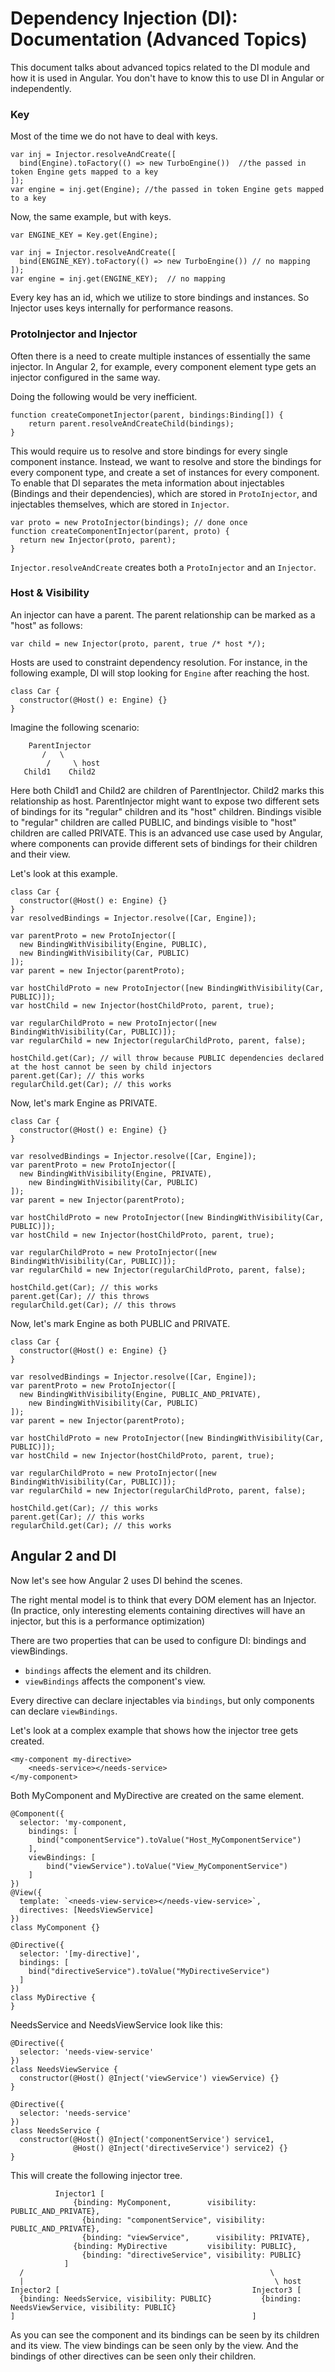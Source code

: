 # Dependency Injection (DI): Documentation (Advanced Topics)

This document talks about advanced topics related to the DI module and how it is used in Angular. You don't have to know this to use DI in Angular or independently.

### Key

Most of the time we do not have to deal with keys.

```
var inj = Injector.resolveAndCreate([
  bind(Engine).toFactory(() => new TurboEngine())  //the passed in token Engine gets mapped to a key
]);
var engine = inj.get(Engine); //the passed in token Engine gets mapped to a key
```

Now, the same example, but with keys.

```
var ENGINE_KEY = Key.get(Engine);

var inj = Injector.resolveAndCreate([
  bind(ENGINE_KEY).toFactory(() => new TurboEngine()) // no mapping
]);
var engine = inj.get(ENGINE_KEY);  // no mapping
```

Every key has an id, which we utilize to store bindings and instances. So Injector uses keys internally for performance reasons.

### ProtoInjector and Injector

Often there is a need to create multiple instances of essentially the same injector. In Angular 2, for example, every component element type gets an injector configured in the same way.

Doing the following would be very inefficient.

```
function createComponetInjector(parent, bindings:Binding[]) {
	return parent.resolveAndCreateChild(bindings);
}
```

This would require us to resolve and store bindings for every single component instance. Instead, we want to resolve and store the bindings for every component type, and create a set of instances for every component. To enable that DI separates the meta information about injectables (Bindings and their dependencies), which are stored in `ProtoInjector`, and injectables themselves, which are stored in `Injector`.

```
var proto = new ProtoInjector(bindings); // done once
function createComponentInjector(parent, proto) {
  return new Injector(proto, parent);
}
```

`Injector.resolveAndCreate` creates both a `ProtoInjector` and an `Injector`.

### Host & Visibility

An injector can have a parent. The parent relationship can be marked as a "host" as follows:

```
var child = new Injector(proto, parent, true /* host */);
```

Hosts are used to constraint dependency resolution. For instance, in the following example, DI will stop looking for `Engine` after reaching the host.

```
class Car {
  constructor(@Host() e: Engine) {}
}
```

Imagine the following scenario:

```
    ParentInjector
       /   \
	    /     \ host
   Child1    Child2
```

Here both Child1 and Child2 are children of ParentInjector. Child2 marks this relationship as host. ParentInjector might want to expose two different sets of bindings for its "regular" children and its "host" children. Bindings visible to "regular" children are called PUBLIC, and bindings visible to "host" children are called PRIVATE. This is an advanced use case used by Angular, where components can provide different sets of bindings for their children and their view.

Let's look at this example.

```
class Car {
  constructor(@Host() e: Engine) {}
}
var resolvedBindings = Injector.resolve([Car, Engine]);

var parentProto = new ProtoInjector([
  new BindingWithVisibility(Engine, PUBLIC),
  new BindingWithVisibility(Car, PUBLIC)
]);
var parent = new Injector(parentProto);

var hostChildProto = new ProtoInjector([new BindingWithVisibility(Car, PUBLIC)]);
var hostChild = new Injector(hostChildProto, parent, true);

var regularChildProto = new ProtoInjector([new BindingWithVisibility(Car, PUBLIC)]);
var regularChild = new Injector(regularChildProto, parent, false);

hostChild.get(Car); // will throw because PUBLIC dependencies declared at the host cannot be seen by child injectors
parent.get(Car); // this works
regularChild.get(Car); // this works
```

Now, let's mark Engine as PRIVATE.

```
class Car {
  constructor(@Host() e: Engine) {}
}

var resolvedBindings = Injector.resolve([Car, Engine]);
var parentProto = new ProtoInjector([
  new BindingWithVisibility(Engine, PRIVATE),
	new BindingWithVisibility(Car, PUBLIC)
]);
var parent = new Injector(parentProto);

var hostChildProto = new ProtoInjector([new BindingWithVisibility(Car, PUBLIC)]);
var hostChild = new Injector(hostChildProto, parent, true);

var regularChildProto = new ProtoInjector([new BindingWithVisibility(Car, PUBLIC)]);
var regularChild = new Injector(regularChildProto, parent, false);

hostChild.get(Car); // this works
parent.get(Car); // this throws
regularChild.get(Car); // this throws
```

Now, let's mark Engine as both PUBLIC and PRIVATE.

```
class Car {
  constructor(@Host() e: Engine) {}
}

var resolvedBindings = Injector.resolve([Car, Engine]);
var parentProto = new ProtoInjector([
  new BindingWithVisibility(Engine, PUBLIC_AND_PRIVATE),
	new BindingWithVisibility(Car, PUBLIC)
]);
var parent = new Injector(parentProto);

var hostChildProto = new ProtoInjector([new BindingWithVisibility(Car, PUBLIC)]);
var hostChild = new Injector(hostChildProto, parent, true);

var regularChildProto = new ProtoInjector([new BindingWithVisibility(Car, PUBLIC)]);
var regularChild = new Injector(regularChildProto, parent, false);

hostChild.get(Car); // this works
parent.get(Car); // this works
regularChild.get(Car); // this works
```

## Angular 2 and DI

Now let's see how Angular 2 uses DI behind the scenes.

The right mental model is to think that every DOM element has an Injector. (In practice, only interesting elements containing directives will have an injector, but this is a performance optimization)

There are two properties that can be used to configure DI: bindings and viewBindings.

- `bindings` affects the element and its children.
- `viewBindings` affects the component's view.

Every directive can declare injectables via `bindings`, but only components can declare `viewBindings`.

Let's look at a complex example that shows how the injector tree gets created.

```
<my-component my-directive>
	<needs-service></needs-service>
</my-component>
```

Both MyComponent and MyDirective are created on the same element.

```
@Component({
  selector: 'my-component,
	bindings: [
	  bind("componentService").toValue("Host_MyComponentService")
	],
	viewBindings: [
		bind("viewService").toValue("View_MyComponentService")
	]
})
@View({
  template: `<needs-view-service></needs-view-service>`,
  directives: [NeedsViewService]
})
class MyComponent {}

@Directive({
  selector: '[my-directive]',
  bindings: [
    bind("directiveService").toValue("MyDirectiveService")
  ]
})
class MyDirective {
}
```

NeedsService and NeedsViewService look like this:

```
@Directive({
  selector: 'needs-view-service'
})
class NeedsViewService {
  constructor(@Host() @Inject('viewService') viewService) {}
}

@Directive({
  selector: 'needs-service'
})
class NeedsService {
  constructor(@Host() @Inject('componentService') service1,
              @Host() @Inject('directiveService') service2) {}
}
```

This will create the following injector tree.

```
		  Injector1 [
			  {binding: MyComponent,        visibility: PUBLIC_AND_PRIVATE},
				{binding: "componentService", visibility: PUBLIC_AND_PRIVATE},
				{binding: "viewService",      visibility: PRIVATE},
			  {binding: MyDirective         visibility: PUBLIC},
				{binding: "directiveService", visibility: PUBLIC}
			]
  /                                                       \
  |                                                        \ host
Injector2 [                                           Injector3 [
  {binding: NeedsService, visibility: PUBLIC}           {binding: NeedsViewService, visibility: PUBLIC}
]                                                     ]
```

As you can see the component and its bindings can be seen by its children and its view. The view bindings can be seen only by the view. And the bindings of other directives can be seen only their children.

